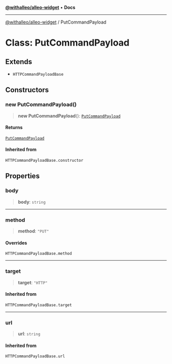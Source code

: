 [**@withalleo/alleo-widget**](../README.md) • **Docs**

***

[@withalleo/alleo-widget](../globals.md) / PutCommandPayload

# Class: PutCommandPayload

## Extends

- `HTTPCommandPayloadBase`

## Constructors

### new PutCommandPayload()

> **new PutCommandPayload**(): [`PutCommandPayload`](PutCommandPayload.md)

#### Returns

[`PutCommandPayload`](PutCommandPayload.md)

#### Inherited from

`HTTPCommandPayloadBase.constructor`

## Properties

### body

> **body**: `string`

***

### method

> **method**: `"PUT"`

#### Overrides

`HTTPCommandPayloadBase.method`

***

### target

> **target**: `"HTTP"`

#### Inherited from

`HTTPCommandPayloadBase.target`

***

### url

> **url**: `string`

#### Inherited from

`HTTPCommandPayloadBase.url`
